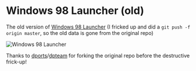 # Windows 98 Launcher (old)
The old version of [Windows 98 Launcher](https://github.com/SpeedStriker243/Windows98Launcher/) (I fricked up and did a `git push -f origin master`, so the old data is gone from the original repo)

![Windows 98 Launcher](https://github.com/SpeedStriker243/Windows98Launcher-Original/raw/master/win98launcher.png)

Thanks to [dports](https://github.com/dports)/[dpteam](https://github.com/dpteam) for forking the original repo before the destructive frick-up!
